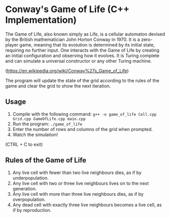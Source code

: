 # Conway's Game of Life (C++ Implementation)

The Game of Life, also known simply as Life, is a cellular automaton devised by the British mathematician John Horton Conway in 1970. It is a zero-player game, meaning that its evolution is determined by its initial state, requiring no further input. One interacts with the Game of Life by creating an initial configuration and observing how it evolves. It is Turing complete and can simulate a universal constructor or any other Turing machine.

(https://en.wikipedia.org/wiki/Conway%27s_Game_of_Life)

The program will update the state of the grid according to the rules of the game and clear the grid to show the next iteration.


## Usage

1. Compile with the following command: `g++ -o game_of_life Cell.cpp Grid.cpp GameOfLife.cpp main.cpp`
2. Run the program: `./game_of_life`
3. Enter the number of rows and columns of the grid when prompted.
4. Watch the simulation!

(CTRL + C to exit)

## Rules of the Game of Life

1. Any live cell with fewer than two live neighbours dies, as if by underpopulation.
2. Any live cell with two or three live neighbours lives on to the next generation.
3. Any live cell with more than three live neighbours dies, as if by overpopulation.
4. Any dead cell with exactly three live neighbours becomes a live cell, as if by reproduction.
